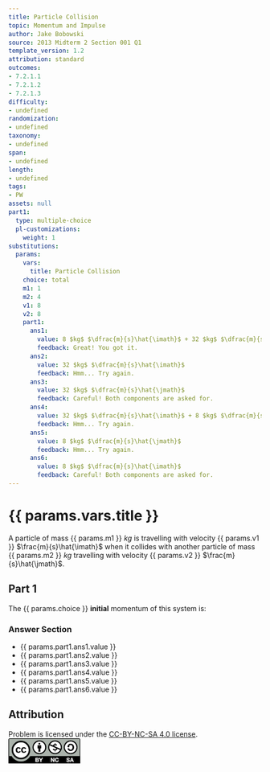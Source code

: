 ```yaml
---
title: Particle Collision
topic: Momentum and Impulse
author: Jake Bobowski
source: 2013 Midterm 2 Section 001 Q1
template_version: 1.2
attribution: standard
outcomes:
- 7.2.1.1
- 7.2.1.2
- 7.2.1.3
difficulty:
- undefined
randomization:
- undefined
taxonomy:
- undefined
span:
- undefined
length:
- undefined
tags:
- PW
assets: null
part1:
  type: multiple-choice
  pl-customizations:
    weight: 1
substitutions:
  params:
    vars:
      title: Particle Collision
    choice: total
    m1: 1
    m2: 4
    v1: 8
    v2: 8
    part1:
      ans1:
        value: 8 $kg$ $\dfrac{m}{s}\hat{\imath}$ + 32 $kg$ $\dfrac{m}{s}\hat{\jmath}$
        feedback: Great! You got it.
      ans2:
        value: 32 $kg$ $\dfrac{m}{s}\hat{\imath}$
        feedback: Hmm... Try again.
      ans3:
        value: 32 $kg$ $\dfrac{m}{s}\hat{\jmath}$
        feedback: Careful! Both components are asked for.
      ans4:
        value: 32 $kg$ $\dfrac{m}{s}\hat{\imath}$ + 8 $kg$ $\dfrac{m}{s}\hat{\jmath}$
        feedback: Hmm... Try again.
      ans5:
        value: 8 $kg$ $\dfrac{m}{s}\hat{\jmath}$
        feedback: Hmm... Try again.
      ans6:
        value: 8 $kg$ $\dfrac{m}{s}\hat{\imath}$
        feedback: Careful! Both components are asked for.
---
```

# {{ params.vars.title }}
A particle of mass {{ params.m1 }} $kg$ is travelling with velocity {{ params.v1 }} $\frac{m}{s}\hat{\imath}$ when it collides with another particle of mass {{ params.m2 }} $kg$ travelling with velocity {{ params.v2 }} $\frac{m}{s}\hat{\jmath}$.

## Part 1

The {{ params.choice }} **initial** momentum of this system is:

### Answer Section

- {{ params.part1.ans1.value }}
- {{ params.part1.ans2.value }}
- {{ params.part1.ans3.value }}
- {{ params.part1.ans4.value }}
- {{ params.part1.ans5.value }}
- {{ params.part1.ans6.value }}

## Attribution

Problem is licensed under the [CC-BY-NC-SA 4.0 license](https://creativecommons.org/licenses/by-nc-sa/4.0/).<br> ![The Creative Commons 4.0 license requiring attribution-BY, non-commercial-NC, and share-alike-SA license.](https://raw.githubusercontent.com/firasm/bits/master/by-nc-sa.png)